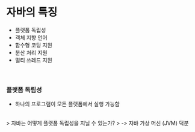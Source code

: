 #  **자바의 특징**
* 플랫폼 독립성
* 객체 지향 언어
* 함수형 코딩 지원
* 분산 처리 지원
* 멀티 쓰레드 지원  
  <br>
  <br>
### **플랫폼 독립성**
* 하나의 프로그램이 모든 플랫폼에서 실행 가능함
<br>
> 자바는 어떻게 플랫폼 독립성을 지닐 수 있는가?  
> -> 자바 가상 머신 (JVM) 덕분










